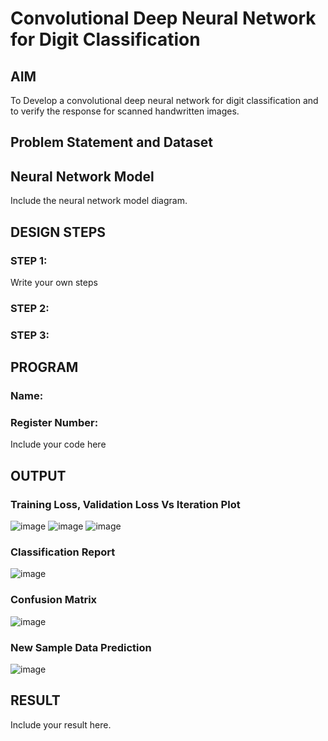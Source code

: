 # Convolutional Deep Neural Network for Digit Classification

## AIM

To Develop a convolutional deep neural network for digit classification and to verify the response for scanned handwritten images.

## Problem Statement and Dataset

## Neural Network Model

Include the neural network model diagram.

## DESIGN STEPS

### STEP 1:
Write your own steps

### STEP 2:

### STEP 3:


## PROGRAM

### Name:
### Register Number:


Include your code here

## OUTPUT

### Training Loss, Validation Loss Vs Iteration Plot

![image](https://github.com/user-attachments/assets/30d6325d-8277-4588-af2e-c66ee52ddf56)
![image](https://github.com/user-attachments/assets/e9a97613-3cb9-478e-82a6-b4ed7e030b37)
![image](https://github.com/user-attachments/assets/5bafc487-6577-4397-906b-6a8a4a72df75)
### Classification Report

![image](https://github.com/user-attachments/assets/9238ceb1-072d-4b0c-9274-254b1565f8e0)


### Confusion Matrix

![image](https://github.com/user-attachments/assets/7afb3742-2310-4420-b68a-3778f4252405)



### New Sample Data Prediction


![image](https://github.com/user-attachments/assets/3d6adda6-271a-4ed9-8b33-23e8c6c15e83)

## RESULT
Include your result here.
